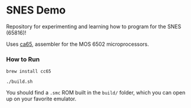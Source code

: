 # SNES Demo

Repository for experimenting and learning how to program for the SNES (65816)!

Uses [ca65](http://cc65.github.io/doc/ca65.html), assembler for the MOS 6502 microprocessors.

### How to Run

`brew install cc65`

`./build.sh`

You should find a `.smc` ROM built in the `build/` folder, which you can open up on your favorite emulator.
